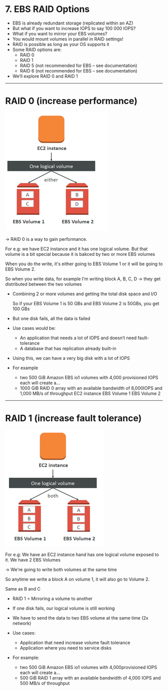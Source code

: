 # 7. EBS RAID Options

- EBS is already redundant storage (replicated within an AZ)
- But what if you want to increase IOPS to say 100 000 IOPS?
- What if you want to mirror your EBS volumes?
- You would mount volumes in parallel in RAID settings!
- RAID is possible as long as your OS supports it
- Some RAID options are:
    - RAID 0
    - RAID 1
    - RAID 5 (not recommended for EBS – see documentation)
    - RAID 6 (not recommended for EBS – see documentation)
- We’ll explore RAID 0 and RAID 1

---

# RAID 0 (increase performance)

![7%20EBS%20RAID%20Options/Untitled.png](7%20EBS%20RAID%20Options/Untitled.png)

→ RAID 0 is a way to gain performance.

For e.g: we have EC2 instance and it has one logical volume. But that volume is a bit special because it is bakced by two or more EBS volumes

When you do the write, it's either going to EBS Volume 1 or it will be going to EBS Volume 2.

So when you write data, for example I'm writing block A, B, C, D → they get distributed between the two volumes

- Combining 2 or more volumes and getting the total disk space and I/O

    So if your EBS Volume 1 is 50 GBs and EBS Volume 2 is 50GBs, you get 100 GBs

- But one disk fails, all the data is failed
- Use cases would be:
    - An application that needs a lot of IOPS and doesn’t need fault-tolerance
    - A database that has replication already built-in
- Using this, we can have a very big disk with a lot of IOPS
- For example
    - two 500 GiB Amazon EBS io1 volumes with 4,000 provisioned IOPS each will create a…
    - 1000 GiB RAID 0 array with an available bandwidth of 8,000IOPS and 1,000 MB/s of throughput EC2 instance EBS Volume 1 EBS Volume 2

---

# RAID 1 (increase fault tolerance)

![7%20EBS%20RAID%20Options/Untitled%201.png](7%20EBS%20RAID%20Options/Untitled%201.png)

For e.g: We have an EC2 instance hand has one logical volume exposed to it. We have 2 EBS Volumes

→ We're going to write both volumes at the same time

So anytime we write a block A on volume 1, it will also go to Volume 2.

Same as B and C

- RAID 1 = Mirroring a volume to another
- If one disk fails, our logical volume is still working
- We have to send the data to two EBS volume at the same time (2x network)

- Use cases:
    - Application that need increase volume fault tolerance
    - Application where you need to service disks
- For example:
    - two 500 GiB Amazon EBS io1 volumes with 4,000provisioned IOPS each will create a…
    - 500 GiB RAID 1 array with an available bandwidth of 4,000 IOPS and 500 MB/s of throughput